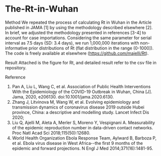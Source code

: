 # The-Rt-in-Wuhan
Method
We repeated the process of calculating Rt in Wuhan in the Article published in JAMA [1] by using the methodology described elsewhere [2].
In brief, we adjusted the methodology presented in references [3-4] to account for case importations. Considering the same parameter for serial interval as 7.5 days (SD: 3.4 days), we run 1,000,000 iterations with non-informative prior distributions of Rt (flat distribution in the range (0-1000]). The code is freely available at elsewhere (https://github.com/majelli/Rt).

Result
Attached is the figure for Rt, and detailed result refer to the csv file in repository.

Reference
1.	Pan A, Liu L, Wang C, et al. Association of Public Health Interventions With the Epidemiology of the COVID-19 Outbreak in Wuhan, China [J]. Jama, 2020, e206130. doi:10.1001/jama.2020.6130.
2.	Zhang J, Litvinova M, Wang W, et al. Evolving epidemiology and transmission dynamics of coronavirus disease 2019 outside Hubei province, China: a descriptive and modelling study. Lancet Infect Dis 2020; 
3.	Liu Q, Ajelli M, Aleta A, Merler S, Moreno Y, Vespignani A. Measurability of the epidemic reproduction number in data-driven contact networks. Proc Natl Acad Sci 2018;115(50):12680.
4.	World Health Organization Ebola Response Team, Aylward B, Barboza P, et al. Ebola virus disease in West Africa--the first 9 months of the epidemic and forward projections. N Engl J Med 2014;371(16):1481-95.
